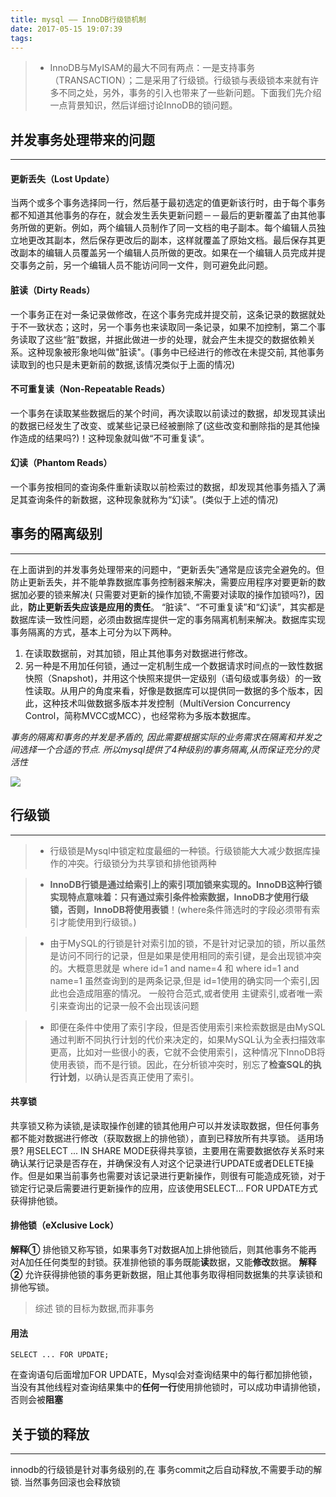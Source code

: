 ```yaml
---
title: mysql —— InnoDB行级锁机制
date: 2017-05-15 19:07:39
tags:
---
```


> - InnoDB与MyISAM的最大不同有两点：一是支持事务（TRANSACTION）；二是采用了行级锁。行级锁与表级锁本来就有许多不同之处，另外，事务的引入也带来了一些新问题。下面我们先介绍一点背景知识，然后详细讨论InnoDB的锁问题。
<!-- more -->

## 并发事务处理带来的问题
---
#### 更新丢失（Lost Update）
当两个或多个事务选择同一行，然后基于最初选定的值更新该行时，由于每个事务都不知道其他事务的存在，就会发生丢失更新问题－－最后的更新覆盖了由其他事务所做的更新。例如，两个编辑人员制作了同一文档的电子副本。每个编辑人员独立地更改其副本，然后保存更改后的副本，这样就覆盖了原始文档。最后保存其更改副本的编辑人员覆盖另一个编辑人员所做的更改。如果在一个编辑人员完成并提交事务之前，另一个编辑人员不能访问同一文件，则可避免此问题。

#### 脏读（Dirty Reads） 
一个事务正在对一条记录做修改，在这个事务完成并提交前，这条记录的数据就处于不一致状态；这时，另一个事务也来读取同一条记录，如果不加控制，第二个事务读取了这些“脏”数据，并据此做进一步的处理，就会产生未提交的数据依赖关系。这种现象被形象地叫做"脏读"。(事务中已经进行的修改在未提交前, 其他事务读取到的也只是未更新前的数据,该情况类似于上面的情况)

#### 不可重复读（Non-Repeatable Reads）
一个事务在读取某些数据后的某个时间，再次读取以前读过的数据，却发现其读出的数据已经发生了改变、或某些记录已经被删除了(这些改变和删除指的是其他操作造成的结果吗?)！这种现象就叫做“不可重复读”。

#### 幻读（Phantom Reads）
一个事务按相同的查询条件重新读取以前检索过的数据，却发现其他事务插入了满足其查询条件的新数据，这种现象就称为“幻读”。(类似于上述的情况)

## 事务的隔离级别
---
在上面讲到的并发事务处理带来的问题中，“更新丢失”通常是应该完全避免的。但防止更新丢失，并不能单靠数据库事务控制器来解决，需要应用程序对要更新的数据加必要的锁来解决( 只需要对更新的操作加锁,不需要对读取的操作加锁吗?)，因此，**防止更新丢失应该是应用的责任**。
“脏读”、“不可重复读”和“幻读”，其实都是数据库读一致性问题，必须由数据库提供一定的事务隔离机制来解决。数据库实现事务隔离的方式，基本上可分为以下两种。

1. 在读取数据前，对其加锁，阻止其他事务对数据进行修改。
2. 另一种是不用加任何锁，通过一定机制生成一个数据请求时间点的一致性数据快照（Snapshot)，并用这个快照来提供一定级别（语句级或事务级）的一致性读取。从用户的角度来看，好像是数据库可以提供同一数据的多个版本，因此，这种技术叫做数据多版本并发控制（MultiVersion Concurrency Control，简称MVCC或MCC），也经常称为多版本数据库。

*事务的隔离和事务的并发是矛盾的, 因此需要根据实际的业务需求在隔离和并发之间选择一个合适的节点. 所以mysql提供了4种级别的事务隔离,从而保证充分的灵活性*

![](http://omjq5ny0e.bkt.clouddn.com/17-5-15/97794292-file_1494817197721_ec1b.png)




## 行级锁
---

> - 行级锁是Mysql中锁定粒度最细的一种锁。行级锁能大大减少数据库操作的冲突。行级锁分为共享锁和排他锁两种

> - **InnoDB行锁是通过给索引上的索引项加锁来实现的。InnoDB这种行锁实现特点意味着：只有通过索引条件检索数据，InnoDB才使用行级锁，否则，InnoDB将使用表锁**！(where条件筛选时的字段必须带有索引才能使用到行级锁。)

> - 由于MySQL的行锁是针对索引加的锁，不是针对记录加的锁，所以虽然是访问不同行的记录，但是如果是使用相同的索引键，是会出现锁冲突的。大概意思就是 where id=1 and name=4 和 where id=1 and name=1 虽然查询到的是两条记录,但是 id=1使用的确实同一个索引,因此也会造成阻塞的情况。 一般符合范式,或者使用 主键索引,或者唯一索引来查询出的记录一般不会出现该问题

> - 即便在条件中使用了索引字段，但是否使用索引来检索数据是由MySQL通过判断不同执行计划的代价来决定的，如果MySQL认为全表扫描效率更高，比如对一些很小的表，它就不会使用索引，这种情况下InnoDB将使用表锁，而不是行锁。因此，在分析锁冲突时，别忘了**检查SQL的执行计划**，以确认是否真正使用了索引。



#### 共享锁

共享锁又称为读锁,是读取操作创建的锁其他用户可以并发读取数据，但任何事务都不能对数据进行修改（获取数据上的排他锁），直到已释放所有共享锁。 适用场景?
用SELECT ... IN SHARE MODE获得共享锁，主要用在需要数据依存关系时来确认某行记录是否存在，并确保没有人对这个记录进行UPDATE或者DELETE操作。但是如果当前事务也需要对该记录进行更新操作，则很有可能造成死锁，对于锁定行记录后需要进行更新操作的应用，应该使用SELECT... FOR UPDATE方式获得排他锁。


#### 排他锁（eXclusive Lock）

**解释①** 排他锁又称写锁，如果事务T对数据A加上排他锁后，则其他事务不能再对A加任任何类型的封锁。获准排他锁的事务既能**读**数据，又能**修改**数据。
**解释②** 允许获得排他锁的事务更新数据，阻止其他事务取得相同数据集的共享读锁和排他写锁。
> 综述 锁的目标为数据,而非事务
#### 用法
    SELECT ... FOR UPDATE;
    
在查询语句后面增加FOR UPDATE，Mysql会对查询结果中的每行都加排他锁，当没有其他线程对查询结果集中的**任何一行**使用排他锁时，可以成功申请排他锁，否则会被**阻塞**


## 关于锁的释放
---
innodb的行级锁是针对事务级别的,在 事务commit之后自动释放,不需要手动的解锁. 当然事务回滚也会释放锁